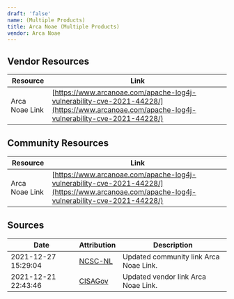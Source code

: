 ```yaml
---
draft: 'false'
name: (Multiple Products)
title: Arca Noae (Multiple Products)
vendor: Arca Noae
---
```


## Vendor Resources
| Resource | Link |
| --- | --- |
| Arca Noae Link | [https://www.arcanoae.com/apache-log4j-vulnerability-cve-2021-44228/](https://www.arcanoae.com/apache-log4j-vulnerability-cve-2021-44228/) |

## Community Resources
| Resource | Link |
| --- | --- |
| Arca Noae Link | [https://www.arcanoae.com/apache-log4j-vulnerability-cve-2021-44228/](https://www.arcanoae.com/apache-log4j-vulnerability-cve-2021-44228/) |


## Sources
| Date | Attribution | Description |
| --- | --- | --- |
| 2021-12-27 15:29:04 | [NCSC-NL](https://github.com/NCSC-NL/log4shell/blob/main/software/README.md) | Updated community link Arca Noae Link.  |
| 2021-12-21 22:43:46 | [CISAGov](https://raw.githubusercontent.com/cisagov/log4j-affected-db/develop/README.md) | Updated vendor link Arca Noae Link.  |
